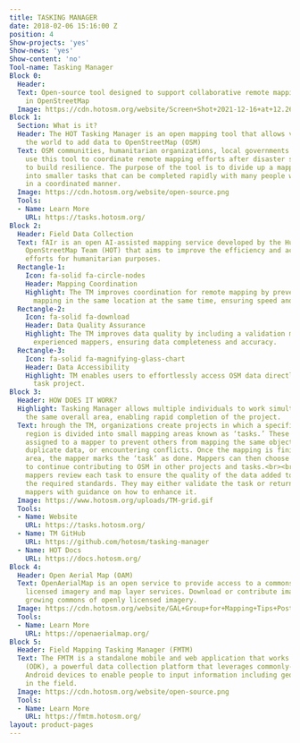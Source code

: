 ```yaml
---
title: TASKING MANAGER
date: 2018-02-06 15:16:00 Z
position: 4
Show-projects: 'yes'
Show-news: 'yes'
Show-content: 'no'
Tool-name: Tasking Manager
Block 0:
  Header: 
  Text: Open-source tool designed to support collaborative remote mapping activity
    in OpenStreetMap
  Image: https://cdn.hotosm.org/website/Screen+Shot+2021-12-16+at+12.26.52+pm-de2129.png
Block 1:
  Section: What is it?
  Header: The HOT Tasking Manager is an open mapping tool that allows volunteers around
    the world to add data to OpenStreetMap (OSM)
  Text: OSM communities, humanitarian organizations, local governments and others
    use this tool to coordinate remote mapping efforts after disaster strikes and
    to build resilience. The purpose of the tool is to divide up a mapping project
    into smaller tasks that can be completed rapidly with many people working remotely
    in a coordinated manner.
  Image: https://cdn.hotosm.org/website/open-source.png
  Tools:
  - Name: Learn More
    URL: https://tasks.hotosm.org/
Block 2:
  Header: Field Data Collection
  Text: fAIr is an open AI-assisted mapping service developed by the Humanitarian
    OpenStreetMap Team (HOT) that aims to improve the efficiency and accuracy of mapping
    efforts for humanitarian purposes.
  Rectangle-1:
    Icon: fa-solid fa-circle-nodes
    Header: Mapping Coordination
    Highlight: The TM improves coordination for remote mapping by preventing duplicate
      mapping in the same location at the same time, ensuring speed and efficiency.
  Rectangle-2:
    Icon: fa-solid fa-download
    Header: Data Quality Assurance
    Highlight: The TM improves data quality by including a validation mechanism from
      experienced mappers, ensuring data completeness and accuracy.
  Rectangle-3:
    Icon: fa-solid fa-magnifying-glass-chart
    Header: Data Accessibility
    Highlight: TM enables users to effortlessly access OSM data directly from the
      task project.
Block 3:
  Header: HOW DOES IT WORK?
  Highlight: Tasking Manager allows multiple individuals to work simultaneously on
    the same overall area, enabling rapid completion of the project.
  Text: hrough the TM, organizations create projects in which a specific geographic
    region is divided into small mapping areas known as ‘tasks.’ These tasks can be
    assigned to a mapper to prevent others from mapping the same objects, introducing
    duplicate data, or encountering conflicts. Once the mapping is finished in a particular
    area, the mapper marks the ‘task’ as done. Mappers can then choose a new task
    to continue contributing to OSM in other projects and tasks.<br><br>Experienced
    mappers review each task to ensure the quality of the data added to OSM meets
    the required standards. They may either validate the task or return it to the
    mappers with guidance on how to enhance it.
  Image: https://www.hotosm.org/uploads/TM-grid.gif
  Tools:
  - Name: Website
    URL: https://tasks.hotosm.org/
  - Name: TM GitHub
    URL: https://github.com/hotosm/tasking-manager
  - Name: HOT Docs
    URL: https://docs.hotosm.org/
Block 4:
  Header: Open Aerial Map (OAM)
  Text: OpenAerialMap is an open service to provide access to a commons of openly
    licensed imagery and map layer services. Download or contribute imagery to the
    growing commons of openly licensed imagery.
  Image: https://cdn.hotosm.org/website/GAL+Group+for+Mapping+Tips+Post.jpg
  Tools:
  - Name: Learn More
    URL: https://openaerialmap.org/
Block 5:
  Header: Field Mapping Tasking Manager (FMTM)
  Text: The FMTM is a standalone mobile and web application that works using OpenDataKit
    (ODK), a powerful data collection platform that leverages commonly-available mobile
    Android devices to enable people to input information including geospatial data
    in the field.
  Image: https://cdn.hotosm.org/website/open-source.png
  Tools:
  - Name: Learn More
    URL: https://fmtm.hotosm.org/
layout: product-pages
---
```


